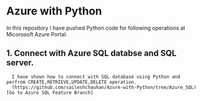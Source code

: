 # Azure with Python

In this repository I have pushed Python code for following operations at Micorosoft Azure Portal.

## 1. Connect with Azure SQL databse and SQL server.
      I have shown how to connect with SQL database using Python and perfrom CREATE,RETRIEVE,UPDATE,DELETE operation.
      (https://github.com/saileshchauhan/Azure-with-Python/tree/Azure_SQL)[Go to Azure SQL Feature Branch]
